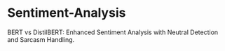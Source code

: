 # Sentiment-Analysis
BERT vs DistilBERT: Enhanced Sentiment Analysis with Neutral Detection and Sarcasm Handling. 
